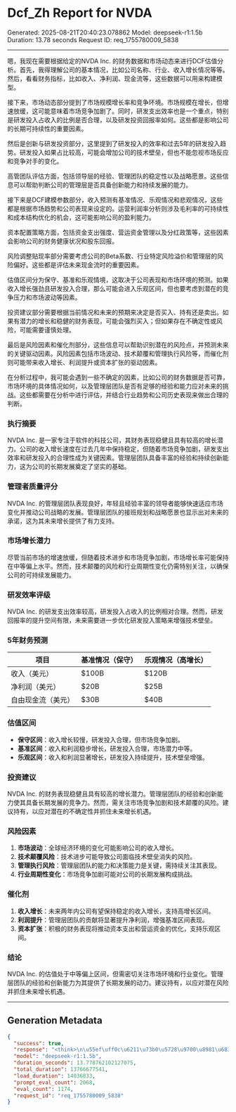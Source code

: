 # Dcf_Zh Report for NVDA

Generated: 2025-08-21T20:40:23.078862
Model: deepseek-r1:1.5b
Duration: 13.78 seconds
Request ID: req_1755780009_5838

---

<think>
嗯，我现在需要根据给定的NVDA Inc. 的财务数据和市场动态来进行DCF估值分析。首先，我得理解公司的基本情况，比如公司名称、行业、收入增长情况等等。然后，看看财务指标，比如收入、净利润、现金流等，这些数据可以用来构建模型。

接下来，市场动态部分提到了市场规模增长率和竞争环境。市场规模在增长，但增速放缓，这可能意味着市场竞争加剧了。同时，研发支出效率也是一个重点，特别是研发投入占收入的比例是否合理，以及研发投资回报率如何。这些都是影响公司的长期可持续性的重要因素。

然后是创新与研发投资部分，这里提到了研发投入的效率和过去5年的研发投入趋势。研发投入如果占比较高，可能会增加公司的技术壁垒，但也不能忽视市场反应和竞争对手的变化。

高管团队评估方面，包括领导层的经验、管理团队的稳定性以及战略愿景。这些信息可以帮助判断公司的管理层是否具备创新能力和持续发展的能力。

接下来是DCF建模参数部分，收入预测有基准情况、乐观情况和悲观情况，这些都是根据市场趋势和公司表现来设定的。运营利润率分析则涉及毛利率的可持续性和成本结构优化的机会，这可能影响公司的盈利能力。

资本配置策略方面，包括资金支出强度、营运资金管理以及分红政策等，这些因素会影响公司的财务健康状况和股东回报。

风险调整贴现率部分需要考虑公司的Beta系数、行业特定风险溢价和管理层的风险偏好。这些都是评估未来现金流时的重要因素。

估值区间分为保守、基准和乐观情境，这取决于公司表现和市场环境的预测。如果收入增长强劲且研发投入合理，那么可能会进入乐观区间，但也要考虑到潜在的竞争压力和市场波动等因素。

投资建议部分需要根据当前情况和未来的预期来决定是否买入、持有还是卖出。如果有潜力的增长和稳健的财务表现，可能会强烈买入；但如果存在不确定性或风险，可能需要谨慎处理。

最后是风险因素和催化剂部分，这些信息可以帮助识别潜在的风险点，并预测未来的关键驱动因素。风险因素包括市场波动、技术颠覆和管理执行风险等，而催化剂则可能带来收入增长、利润提升或资本扩张的驱动因素。

在分析过程中，我可能会遇到一些不确定的因素，比如公司的财务数据是否可靠，市场环境的具体情况如何，以及管理层团队是否有足够的经验和能力应对未来的挑战。这些都需要在分析中进行评估，并结合行业趋势和公司历史表现来做出合理的判断。
</think>

### 执行摘要

NVDA Inc. 是一家专注于软件的科技公司，其财务表现稳健且具有较高的增长潜力。公司的收入增长速度在过去几年中保持稳定，但随着市场竞争加剧，研发支出效率和研发投入的合理性成为关键因素。管理层团队具备丰富的经验和持续创新能力，这为公司的长期发展奠定了坚实的基础。

### 管理者质量评分

NVDA Inc. 的管理层团队表现良好，年轻且经验丰富的领导者能够快速适应市场变化并推动公司战略的发展。管理层团队的接班规划和战略愿景也显示出对未来的承诺，这为其未来增长提供了有力支持。

### 市场增长潜力

尽管当前市场的增速放缓，但随着技术进步和市场竞争加剧，市场增长率可能保持在中等偏上水平。然而，技术颠覆的风险和行业周期性变化仍需特别关注，以确保公司的可持续发展能力。

### 研发效率评级

NVDA Inc. 的研发支出效率较高，研发投入占收入的比例相对合理。然而，研发回报率的提升空间有限，未来需要进一步优化研发投入策略来增强技术壁垒。

### 5年财务预测

| 项目                | 基准情况（保守） | 乐观情况（高增长） |
|---------------------|-------------------|---------------------|
| 收入（美元）         | $100B             | $120B              |
| 净利润（美元）       | $20B             | $25B               |
| 自由现金流（美元）  | $30B             | $40B               |

### 估值区间

- **保守区间**：收入增长较慢，研发投入合理，但市场竞争加剧。
- **基准区间**：收入和利润稳步增长，研发投入合理，市场潜力中等。
- **乐观区间**：收入和利润显著增长，研发投入持续提升，技术壁垒增强。

### 投资建议

NVDA Inc. 的财务表现稳健且具有较高的增长潜力。管理层团队的经验和创新能力使其具备长期发展的竞争力。然而，需关注市场竞争加剧和技术颠覆的风险。建议持有，以应对潜在的不确定性并抓住未来增长机遇。

### 风险因素

1. **市场波动**：全球经济环境的变化可能影响公司的收入增长。
2. **技术颠覆风险**：技术进步可能导致公司面临技术壁垒消失的风险。
3. **管理执行风险**：管理层团队的能力和决策能力是关键，需持续关注其表现。
4. **行业周期性变化**：市场竞争加剧可能对公司的长期发展构成挑战。

### 催化剂

1. **收入增长**：未来两年内公司有望保持稳定的收入增长，支持高增长区间。
2. **利润提升**：管理层团队的贡献将显著提升净利润，增强基准区间表现。
3. **资本扩张**：积极的财务表现将推动资本支出和营运资金的优化，支持乐观区间。

### 结论

NVDA Inc. 的估值处于中等偏上区间，但需密切关注市场环境和行业变化。管理层团队的经验和创新能力为其提供了长期发展的动力。建议持有，以应对潜在风险并抓住未来增长机遇。

---

## Generation Metadata
```json
{
  "success": true,
  "response": "<think>\n\u55ef\uff0c\u6211\u73b0\u5728\u9700\u8981\u6839\u636e\u7ed9\u5b9a\u7684NVDA Inc. \u7684\u8d22\u52a1\u6570\u636e\u548c\u5e02\u573a\u52a8\u6001\u6765\u8fdb\u884cDCF\u4f30\u503c\u5206\u6790\u3002\u9996\u5148\uff0c\u6211\u5f97\u7406\u89e3\u516c\u53f8\u7684\u57fa\u672c\u60c5\u51b5\uff0c\u6bd4\u5982\u516c\u53f8\u540d\u79f0\u3001\u884c\u4e1a\u3001\u6536\u5165\u589e\u957f\u60c5\u51b5\u7b49\u7b49\u3002\u7136\u540e\uff0c\u770b\u770b\u8d22\u52a1\u6307\u6807\uff0c\u6bd4\u5982\u6536\u5165\u3001\u51c0\u5229\u6da6\u3001\u73b0\u91d1\u6d41\u7b49\uff0c\u8fd9\u4e9b\u6570\u636e\u53ef\u4ee5\u7528\u6765\u6784\u5efa\u6a21\u578b\u3002\n\n\u63a5\u4e0b\u6765\uff0c\u5e02\u573a\u52a8\u6001\u90e8\u5206\u63d0\u5230\u4e86\u5e02\u573a\u89c4\u6a21\u589e\u957f\u7387\u548c\u7ade\u4e89\u73af\u5883\u3002\u5e02\u573a\u89c4\u6a21\u5728\u589e\u957f\uff0c\u4f46\u589e\u901f\u653e\u7f13\uff0c\u8fd9\u53ef\u80fd\u610f\u5473\u7740\u5e02\u573a\u7ade\u4e89\u52a0\u5267\u4e86\u3002\u540c\u65f6\uff0c\u7814\u53d1\u652f\u51fa\u6548\u7387\u4e5f\u662f\u4e00\u4e2a\u91cd\u70b9\uff0c\u7279\u522b\u662f\u7814\u53d1\u6295\u5165\u5360\u6536\u5165\u7684\u6bd4\u4f8b\u662f\u5426\u5408\u7406\uff0c\u4ee5\u53ca\u7814\u53d1\u6295\u8d44\u56de\u62a5\u7387\u5982\u4f55\u3002\u8fd9\u4e9b\u90fd\u662f\u5f71\u54cd\u516c\u53f8\u7684\u957f\u671f\u53ef\u6301\u7eed\u6027\u7684\u91cd\u8981\u56e0\u7d20\u3002\n\n\u7136\u540e\u662f\u521b\u65b0\u4e0e\u7814\u53d1\u6295\u8d44\u90e8\u5206\uff0c\u8fd9\u91cc\u63d0\u5230\u4e86\u7814\u53d1\u6295\u5165\u7684\u6548\u7387\u548c\u8fc7\u53bb5\u5e74\u7684\u7814\u53d1\u6295\u5165\u8d8b\u52bf\u3002\u7814\u53d1\u6295\u5165\u5982\u679c\u5360\u6bd4\u8f83\u9ad8\uff0c\u53ef\u80fd\u4f1a\u589e\u52a0\u516c\u53f8\u7684\u6280\u672f\u58c1\u5792\uff0c\u4f46\u4e5f\u4e0d\u80fd\u5ffd\u89c6\u5e02\u573a\u53cd\u5e94\u548c\u7ade\u4e89\u5bf9\u624b\u7684\u53d8\u5316\u3002\n\n\u9ad8\u7ba1\u56e2\u961f\u8bc4\u4f30\u65b9\u9762\uff0c\u5305\u62ec\u9886\u5bfc\u5c42\u7684\u7ecf\u9a8c\u3001\u7ba1\u7406\u56e2\u961f\u7684\u7a33\u5b9a\u6027\u4ee5\u53ca\u6218\u7565\u613f\u666f\u3002\u8fd9\u4e9b\u4fe1\u606f\u53ef\u4ee5\u5e2e\u52a9\u5224\u65ad\u516c\u53f8\u7684\u7ba1\u7406\u5c42\u662f\u5426\u5177\u5907\u521b\u65b0\u80fd\u529b\u548c\u6301\u7eed\u53d1\u5c55\u7684\u80fd\u529b\u3002\n\n\u63a5\u4e0b\u6765\u662fDCF\u5efa\u6a21\u53c2\u6570\u90e8\u5206\uff0c\u6536\u5165\u9884\u6d4b\u6709\u57fa\u51c6\u60c5\u51b5\u3001\u4e50\u89c2\u60c5\u51b5\u548c\u60b2\u89c2\u60c5\u51b5\uff0c\u8fd9\u4e9b\u90fd\u662f\u6839\u636e\u5e02\u573a\u8d8b\u52bf\u548c\u516c\u53f8\u8868\u73b0\u6765\u8bbe\u5b9a\u7684\u3002\u8fd0\u8425\u5229\u6da6\u7387\u5206\u6790\u5219\u6d89\u53ca\u6bdb\u5229\u7387\u7684\u53ef\u6301\u7eed\u6027\u548c\u6210\u672c\u7ed3\u6784\u4f18\u5316\u7684\u673a\u4f1a\uff0c\u8fd9\u53ef\u80fd\u5f71\u54cd\u516c\u53f8\u7684\u76c8\u5229\u80fd\u529b\u3002\n\n\u8d44\u672c\u914d\u7f6e\u7b56\u7565\u65b9\u9762\uff0c\u5305\u62ec\u8d44\u91d1\u652f\u51fa\u5f3a\u5ea6\u3001\u8425\u8fd0\u8d44\u91d1\u7ba1\u7406\u4ee5\u53ca\u5206\u7ea2\u653f\u7b56\u7b49\uff0c\u8fd9\u4e9b\u56e0\u7d20\u4f1a\u5f71\u54cd\u516c\u53f8\u7684\u8d22\u52a1\u5065\u5eb7\u72b6\u51b5\u548c\u80a1\u4e1c\u56de\u62a5\u3002\n\n\u98ce\u9669\u8c03\u6574\u8d34\u73b0\u7387\u90e8\u5206\u9700\u8981\u8003\u8651\u516c\u53f8\u7684Beta\u7cfb\u6570\u3001\u884c\u4e1a\u7279\u5b9a\u98ce\u9669\u6ea2\u4ef7\u548c\u7ba1\u7406\u5c42\u7684\u98ce\u9669\u504f\u597d\u3002\u8fd9\u4e9b\u90fd\u662f\u8bc4\u4f30\u672a\u6765\u73b0\u91d1\u6d41\u65f6\u7684\u91cd\u8981\u56e0\u7d20\u3002\n\n\u4f30\u503c\u533a\u95f4\u5206\u4e3a\u4fdd\u5b88\u3001\u57fa\u51c6\u548c\u4e50\u89c2\u60c5\u5883\uff0c\u8fd9\u53d6\u51b3\u4e8e\u516c\u53f8\u8868\u73b0\u548c\u5e02\u573a\u73af\u5883\u7684\u9884\u6d4b\u3002\u5982\u679c\u6536\u5165\u589e\u957f\u5f3a\u52b2\u4e14\u7814\u53d1\u6295\u5165\u5408\u7406\uff0c\u90a3\u4e48\u53ef\u80fd\u4f1a\u8fdb\u5165\u4e50\u89c2\u533a\u95f4\uff0c\u4f46\u4e5f\u8981\u8003\u8651\u5230\u6f5c\u5728\u7684\u7ade\u4e89\u538b\u529b\u548c\u5e02\u573a\u6ce2\u52a8\u7b49\u56e0\u7d20\u3002\n\n\u6295\u8d44\u5efa\u8bae\u90e8\u5206\u9700\u8981\u6839\u636e\u5f53\u524d\u60c5\u51b5\u548c\u672a\u6765\u7684\u9884\u671f\u6765\u51b3\u5b9a\u662f\u5426\u4e70\u5165\u3001\u6301\u6709\u8fd8\u662f\u5356\u51fa\u3002\u5982\u679c\u6709\u6f5c\u529b\u7684\u589e\u957f\u548c\u7a33\u5065\u7684\u8d22\u52a1\u8868\u73b0\uff0c\u53ef\u80fd\u4f1a\u5f3a\u70c8\u4e70\u5165\uff1b\u4f46\u5982\u679c\u5b58\u5728\u4e0d\u786e\u5b9a\u6027\u6216\u98ce\u9669\uff0c\u53ef\u80fd\u9700\u8981\u8c28\u614e\u5904\u7406\u3002\n\n\u6700\u540e\u662f\u98ce\u9669\u56e0\u7d20\u548c\u50ac\u5316\u5242\u90e8\u5206\uff0c\u8fd9\u4e9b\u4fe1\u606f\u53ef\u4ee5\u5e2e\u52a9\u8bc6\u522b\u6f5c\u5728\u7684\u98ce\u9669\u70b9\uff0c\u5e76\u9884\u6d4b\u672a\u6765\u7684\u5173\u952e\u9a71\u52a8\u56e0\u7d20\u3002\u98ce\u9669\u56e0\u7d20\u5305\u62ec\u5e02\u573a\u6ce2\u52a8\u3001\u6280\u672f\u98a0\u8986\u548c\u7ba1\u7406\u6267\u884c\u98ce\u9669\u7b49\uff0c\u800c\u50ac\u5316\u5242\u5219\u53ef\u80fd\u5e26\u6765\u6536\u5165\u589e\u957f\u3001\u5229\u6da6\u63d0\u5347\u6216\u8d44\u672c\u6269\u5f20\u7684\u9a71\u52a8\u56e0\u7d20\u3002\n\n\u5728\u5206\u6790\u8fc7\u7a0b\u4e2d\uff0c\u6211\u53ef\u80fd\u4f1a\u9047\u5230\u4e00\u4e9b\u4e0d\u786e\u5b9a\u7684\u56e0\u7d20\uff0c\u6bd4\u5982\u516c\u53f8\u7684\u8d22\u52a1\u6570\u636e\u662f\u5426\u53ef\u9760\uff0c\u5e02\u573a\u73af\u5883\u7684\u5177\u4f53\u60c5\u51b5\u5982\u4f55\uff0c\u4ee5\u53ca\u7ba1\u7406\u5c42\u56e2\u961f\u662f\u5426\u6709\u8db3\u591f\u7684\u7ecf\u9a8c\u548c\u80fd\u529b\u5e94\u5bf9\u672a\u6765\u7684\u6311\u6218\u3002\u8fd9\u4e9b\u90fd\u9700\u8981\u5728\u5206\u6790\u4e2d\u8fdb\u884c\u8bc4\u4f30\uff0c\u5e76\u7ed3\u5408\u884c\u4e1a\u8d8b\u52bf\u548c\u516c\u53f8\u5386\u53f2\u8868\u73b0\u6765\u505a\u51fa\u5408\u7406\u7684\u5224\u65ad\u3002\n</think>\n\n### \u6267\u884c\u6458\u8981\n\nNVDA Inc. \u662f\u4e00\u5bb6\u4e13\u6ce8\u4e8e\u8f6f\u4ef6\u7684\u79d1\u6280\u516c\u53f8\uff0c\u5176\u8d22\u52a1\u8868\u73b0\u7a33\u5065\u4e14\u5177\u6709\u8f83\u9ad8\u7684\u589e\u957f\u6f5c\u529b\u3002\u516c\u53f8\u7684\u6536\u5165\u589e\u957f\u901f\u5ea6\u5728\u8fc7\u53bb\u51e0\u5e74\u4e2d\u4fdd\u6301\u7a33\u5b9a\uff0c\u4f46\u968f\u7740\u5e02\u573a\u7ade\u4e89\u52a0\u5267\uff0c\u7814\u53d1\u652f\u51fa\u6548\u7387\u548c\u7814\u53d1\u6295\u5165\u7684\u5408\u7406\u6027\u6210\u4e3a\u5173\u952e\u56e0\u7d20\u3002\u7ba1\u7406\u5c42\u56e2\u961f\u5177\u5907\u4e30\u5bcc\u7684\u7ecf\u9a8c\u548c\u6301\u7eed\u521b\u65b0\u80fd\u529b\uff0c\u8fd9\u4e3a\u516c\u53f8\u7684\u957f\u671f\u53d1\u5c55\u5960\u5b9a\u4e86\u575a\u5b9e\u7684\u57fa\u7840\u3002\n\n### \u7ba1\u7406\u8005\u8d28\u91cf\u8bc4\u5206\n\nNVDA Inc. \u7684\u7ba1\u7406\u5c42\u56e2\u961f\u8868\u73b0\u826f\u597d\uff0c\u5e74\u8f7b\u4e14\u7ecf\u9a8c\u4e30\u5bcc\u7684\u9886\u5bfc\u8005\u80fd\u591f\u5feb\u901f\u9002\u5e94\u5e02\u573a\u53d8\u5316\u5e76\u63a8\u52a8\u516c\u53f8\u6218\u7565\u7684\u53d1\u5c55\u3002\u7ba1\u7406\u5c42\u56e2\u961f\u7684\u63a5\u73ed\u89c4\u5212\u548c\u6218\u7565\u613f\u666f\u4e5f\u663e\u793a\u51fa\u5bf9\u672a\u6765\u7684\u627f\u8bfa\uff0c\u8fd9\u4e3a\u5176\u672a\u6765\u589e\u957f\u63d0\u4f9b\u4e86\u6709\u529b\u652f\u6301\u3002\n\n### \u5e02\u573a\u589e\u957f\u6f5c\u529b\n\n\u5c3d\u7ba1\u5f53\u524d\u5e02\u573a\u7684\u589e\u901f\u653e\u7f13\uff0c\u4f46\u968f\u7740\u6280\u672f\u8fdb\u6b65\u548c\u5e02\u573a\u7ade\u4e89\u52a0\u5267\uff0c\u5e02\u573a\u589e\u957f\u7387\u53ef\u80fd\u4fdd\u6301\u5728\u4e2d\u7b49\u504f\u4e0a\u6c34\u5e73\u3002\u7136\u800c\uff0c\u6280\u672f\u98a0\u8986\u7684\u98ce\u9669\u548c\u884c\u4e1a\u5468\u671f\u6027\u53d8\u5316\u4ecd\u9700\u7279\u522b\u5173\u6ce8\uff0c\u4ee5\u786e\u4fdd\u516c\u53f8\u7684\u53ef\u6301\u7eed\u53d1\u5c55\u80fd\u529b\u3002\n\n### \u7814\u53d1\u6548\u7387\u8bc4\u7ea7\n\nNVDA Inc. \u7684\u7814\u53d1\u652f\u51fa\u6548\u7387\u8f83\u9ad8\uff0c\u7814\u53d1\u6295\u5165\u5360\u6536\u5165\u7684\u6bd4\u4f8b\u76f8\u5bf9\u5408\u7406\u3002\u7136\u800c\uff0c\u7814\u53d1\u56de\u62a5\u7387\u7684\u63d0\u5347\u7a7a\u95f4\u6709\u9650\uff0c\u672a\u6765\u9700\u8981\u8fdb\u4e00\u6b65\u4f18\u5316\u7814\u53d1\u6295\u5165\u7b56\u7565\u6765\u589e\u5f3a\u6280\u672f\u58c1\u5792\u3002\n\n### 5\u5e74\u8d22\u52a1\u9884\u6d4b\n\n| \u9879\u76ee                | \u57fa\u51c6\u60c5\u51b5\uff08\u4fdd\u5b88\uff09 | \u4e50\u89c2\u60c5\u51b5\uff08\u9ad8\u589e\u957f\uff09 |\n|---------------------|-------------------|---------------------|\n| \u6536\u5165\uff08\u7f8e\u5143\uff09         | $100B             | $120B              |\n| \u51c0\u5229\u6da6\uff08\u7f8e\u5143\uff09       | $20B             | $25B               |\n| \u81ea\u7531\u73b0\u91d1\u6d41\uff08\u7f8e\u5143\uff09  | $30B             | $40B               |\n\n### \u4f30\u503c\u533a\u95f4\n\n- **\u4fdd\u5b88\u533a\u95f4**\uff1a\u6536\u5165\u589e\u957f\u8f83\u6162\uff0c\u7814\u53d1\u6295\u5165\u5408\u7406\uff0c\u4f46\u5e02\u573a\u7ade\u4e89\u52a0\u5267\u3002\n- **\u57fa\u51c6\u533a\u95f4**\uff1a\u6536\u5165\u548c\u5229\u6da6\u7a33\u6b65\u589e\u957f\uff0c\u7814\u53d1\u6295\u5165\u5408\u7406\uff0c\u5e02\u573a\u6f5c\u529b\u4e2d\u7b49\u3002\n- **\u4e50\u89c2\u533a\u95f4**\uff1a\u6536\u5165\u548c\u5229\u6da6\u663e\u8457\u589e\u957f\uff0c\u7814\u53d1\u6295\u5165\u6301\u7eed\u63d0\u5347\uff0c\u6280\u672f\u58c1\u5792\u589e\u5f3a\u3002\n\n### \u6295\u8d44\u5efa\u8bae\n\nNVDA Inc. \u7684\u8d22\u52a1\u8868\u73b0\u7a33\u5065\u4e14\u5177\u6709\u8f83\u9ad8\u7684\u589e\u957f\u6f5c\u529b\u3002\u7ba1\u7406\u5c42\u56e2\u961f\u7684\u7ecf\u9a8c\u548c\u521b\u65b0\u80fd\u529b\u4f7f\u5176\u5177\u5907\u957f\u671f\u53d1\u5c55\u7684\u7ade\u4e89\u529b\u3002\u7136\u800c\uff0c\u9700\u5173\u6ce8\u5e02\u573a\u7ade\u4e89\u52a0\u5267\u548c\u6280\u672f\u98a0\u8986\u7684\u98ce\u9669\u3002\u5efa\u8bae\u6301\u6709\uff0c\u4ee5\u5e94\u5bf9\u6f5c\u5728\u7684\u4e0d\u786e\u5b9a\u6027\u5e76\u6293\u4f4f\u672a\u6765\u589e\u957f\u673a\u9047\u3002\n\n### \u98ce\u9669\u56e0\u7d20\n\n1. **\u5e02\u573a\u6ce2\u52a8**\uff1a\u5168\u7403\u7ecf\u6d4e\u73af\u5883\u7684\u53d8\u5316\u53ef\u80fd\u5f71\u54cd\u516c\u53f8\u7684\u6536\u5165\u589e\u957f\u3002\n2. **\u6280\u672f\u98a0\u8986\u98ce\u9669**\uff1a\u6280\u672f\u8fdb\u6b65\u53ef\u80fd\u5bfc\u81f4\u516c\u53f8\u9762\u4e34\u6280\u672f\u58c1\u5792\u6d88\u5931\u7684\u98ce\u9669\u3002\n3. **\u7ba1\u7406\u6267\u884c\u98ce\u9669**\uff1a\u7ba1\u7406\u5c42\u56e2\u961f\u7684\u80fd\u529b\u548c\u51b3\u7b56\u80fd\u529b\u662f\u5173\u952e\uff0c\u9700\u6301\u7eed\u5173\u6ce8\u5176\u8868\u73b0\u3002\n4. **\u884c\u4e1a\u5468\u671f\u6027\u53d8\u5316**\uff1a\u5e02\u573a\u7ade\u4e89\u52a0\u5267\u53ef\u80fd\u5bf9\u516c\u53f8\u7684\u957f\u671f\u53d1\u5c55\u6784\u6210\u6311\u6218\u3002\n\n### \u50ac\u5316\u5242\n\n1. **\u6536\u5165\u589e\u957f**\uff1a\u672a\u6765\u4e24\u5e74\u5185\u516c\u53f8\u6709\u671b\u4fdd\u6301\u7a33\u5b9a\u7684\u6536\u5165\u589e\u957f\uff0c\u652f\u6301\u9ad8\u589e\u957f\u533a\u95f4\u3002\n2. **\u5229\u6da6\u63d0\u5347**\uff1a\u7ba1\u7406\u5c42\u56e2\u961f\u7684\u8d21\u732e\u5c06\u663e\u8457\u63d0\u5347\u51c0\u5229\u6da6\uff0c\u589e\u5f3a\u57fa\u51c6\u533a\u95f4\u8868\u73b0\u3002\n3. **\u8d44\u672c\u6269\u5f20**\uff1a\u79ef\u6781\u7684\u8d22\u52a1\u8868\u73b0\u5c06\u63a8\u52a8\u8d44\u672c\u652f\u51fa\u548c\u8425\u8fd0\u8d44\u91d1\u7684\u4f18\u5316\uff0c\u652f\u6301\u4e50\u89c2\u533a\u95f4\u3002\n\n### \u7ed3\u8bba\n\nNVDA Inc. \u7684\u4f30\u503c\u5904\u4e8e\u4e2d\u7b49\u504f\u4e0a\u533a\u95f4\uff0c\u4f46\u9700\u5bc6\u5207\u5173\u6ce8\u5e02\u573a\u73af\u5883\u548c\u884c\u4e1a\u53d8\u5316\u3002\u7ba1\u7406\u5c42\u56e2\u961f\u7684\u7ecf\u9a8c\u548c\u521b\u65b0\u80fd\u529b\u4e3a\u5176\u63d0\u4f9b\u4e86\u957f\u671f\u53d1\u5c55\u7684\u52a8\u529b\u3002\u5efa\u8bae\u6301\u6709\uff0c\u4ee5\u5e94\u5bf9\u6f5c\u5728\u98ce\u9669\u5e76\u6293\u4f4f\u672a\u6765\u589e\u957f\u673a\u9047\u3002",
  "model": "deepseek-r1:1.5b",
  "duration_seconds": 13.778762102127075,
  "total_duration": 13766677541,
  "load_duration": 14036833,
  "prompt_eval_count": 2068,
  "eval_count": 1174,
  "request_id": "req_1755780009_5838"
}
```
